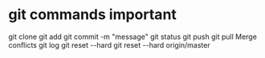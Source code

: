 # git commands important
git clone <url>
git add <fileName>
git commit -m "message"
git status
git push
git pull
Merge conflicts
git log
git reset --hard <commitID>
git reset --hard origin/master
